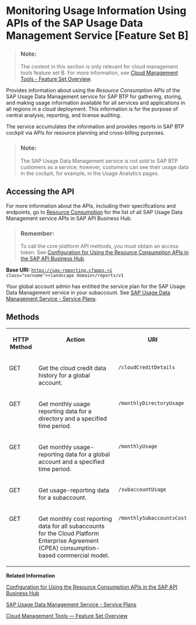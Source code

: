 <!-- loiobf2b3043d0474ea0a2c11c0390460d85 -->

# Monitoring Usage Information Using APIs of the SAP Usage Data Management Service \[Feature Set B\]

> ### Note:  
> The content in this section is only relevant for cloud management tools feature set B. For more information, see [Cloud Management Tools - Feature Set Overview](https://help.sap.com/viewer/65de2977205c403bbc107264b8eccf4b/Cloud/en-US/caf4e4e23aef4666ad8f125af393dfb2.html).

Provides information about using the *Resource Consumption* APIs of the SAP Usage Data Management service for SAP BTP for gathering, storing, and making usage information available for all services and applications in all regions in a cloud deployment. This information is for the purpose of central analysis, reporting, and license auditing.

The service accumulates the information and provides reports in SAP BTP cockpit via APIs for resource planning and cross-billing purposes.

> ### Note:  
> The SAP Usage Data Management service is not sold to SAP BTP customers as a service; however, customers can see their usage data in the cockpit, for example, in the Usage Analytics pages.



<a name="loiobf2b3043d0474ea0a2c11c0390460d85__section_esj_34z_fmb"/>

## Accessing the API

For more information about the APIs, including their specifications and endpoints, go to [Resource Consumption](https://api.sap.com/api/APIUasReportingService/resource) for the list of all SAP Usage Data Management service APIs in SAP API Business Hub.

> ### Remember:  
> To call the core platform API methods, you must obtain an access token. See [Configuration for Using the Resource Consumption APIs in the SAP API Business Hub](configuration-for-using-the-resource-consumption-apis-in-the-sap-api-business-hub-4bfe9c7.md).

**Base URI:** <code>https://uas-reporting.cfapps.<i class="varname">&lt;landscape domain&gt;</i>/reports/v1</code>

Your global account admin has entitled the service plan for the SAP Usage Data Management service in your subaccount. See [SAP Usage Data Management Service - Service Plans](sap-usage-data-management-service-service-plans-c94c85e.md).



<a name="loiobf2b3043d0474ea0a2c11c0390460d85__section_ymz_k4z_fmb"/>

## Methods


<table>
<tr>
<th valign="top">

HTTP Method



</th>
<th valign="top">

Action



</th>
<th valign="top">

URI



</th>
</tr>
<tr>
<td valign="top">

GET



</td>
<td valign="top">

Get the cloud credit data history for a global account.



</td>
<td valign="top">

`/cloudCreditDetails`



</td>
</tr>
<tr>
<td valign="top">

GET



</td>
<td valign="top">

Get monthly usage reporting data for a directory and a specified time period.



</td>
<td valign="top">

`/monthlyDirectoryUsage`



</td>
</tr>
<tr>
<td valign="top">

GET



</td>
<td valign="top">

Get monthly usage-reporting data for a global account and a specified time period.



</td>
<td valign="top">

`/monthlyUsage`



</td>
</tr>
<tr>
<td valign="top">

GET



</td>
<td valign="top">

Get usage-reporting data for a subaccount.



</td>
<td valign="top">

`/subaccountUsage`



</td>
</tr>
<tr>
<td valign="top">

GET



</td>
<td valign="top">

Get monthly cost reporting data for all subaccounts for the Cloud Platform Enterprise Agreement \(CPEA\) consumption-based commercial model.



</td>
<td valign="top">

`/monthlySubaccountsCost`



</td>
</tr>
</table>

**Related Information**  


[Configuration for Using the Resource Consumption APIs in the SAP API Business Hub](configuration-for-using-the-resource-consumption-apis-in-the-sap-api-business-hub-4bfe9c7.md "The Resource Consumption APIs of the SAP Usage Data Management service for SAP BTP are protected with OAuth 2.0 Client Credentials grant type and in some cases, also the Password grant type.")

[SAP Usage Data Management Service - Service Plans](sap-usage-data-management-service-service-plans-c94c85e.md "Describes the plans available for the SAP Usage Data Management service for SAP BTP.")

[Cloud Management Tools — Feature Set Overview](../10-concepts/cloud-management-tools-feature-set-overview-caf4e4e.md "Cloud management tools represent the group of technologies designed for managing SAP BTP.")

